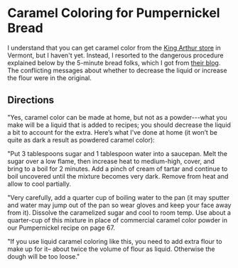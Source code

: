 # Caramel Coloring for Pumpernickel Bread

I understand that you can get caramel color from the [King Arthur store](http://www.kingarthurflour.com/visit/) in Vermont, but I haven't yet.  Instead, I resorted to the dangerous procedure explained below by the 5-minute bread folks, which I got from [their blog](http://www.artisanbreadinfive.com/2008/10/26/pumpernickel-bread-how-to-make-your-own-caramel-coloring).  The conflicting messages about whether to decrease the liquid or increase the flour were in the original.

## Directions

"Yes, caramel color can be made at home, but not as a powder---what you make will be a liquid that is added to recipes; you should decrease the liquid a bit to account for the extra. Here’s what I’ve done at home (it won’t be quite as dark a result as powdered caramel color): 

"Put 3 tablespoons sugar and 1 tablespoon water into a saucepan. Melt the sugar over a low flame, then increase heat to medium-high, cover, and bring to a boil for 2 minutes. Add a pinch of cream of tartar and continue to boil uncovered until the mixture becomes very dark. Remove from heat and allow to cool partially. 

"Very carefully, add a quarter cup of boiling water to the pan (it may sputter and water may jump out of the pan so wear gloves and keep your face away from it). Dissolve the caramelized sugar and cool to room temp. Use about a quarter-cup of this mixture in place of commercial caramel color powder in our Pumpernickel recipe on page 67.

"If you use liquid caramel coloring like this, you need to add extra flour to make up for it– about twice the volume of flour as liquid.  Otherwise the dough will be too loose."
